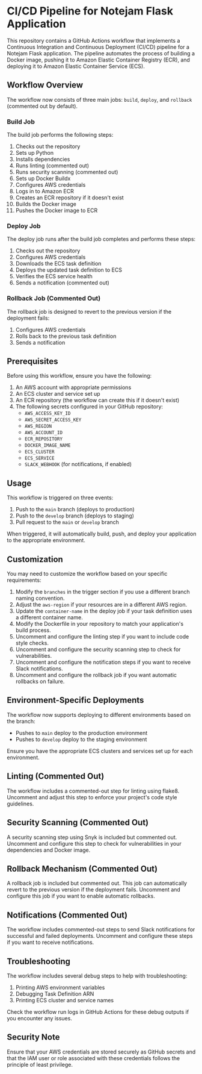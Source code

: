 # CI/CD Pipeline for Notejam Flask Application

This repository contains a GitHub Actions workflow that implements a Continuous Integration and Continuous Deployment (CI/CD) pipeline for a Notejam Flask application. The pipeline automates the process of building a Docker image, pushing it to Amazon Elastic Container Registry (ECR), and deploying it to Amazon Elastic Container Service (ECS).

## Workflow Overview

The workflow now consists of three main jobs: `build`, `deploy`, and `rollback` (commented out by default).

### Build Job

The build job performs the following steps:

1. Checks out the repository
2. Sets up Python
3. Installs dependencies
4. Runs linting (commented out)
5. Runs security scanning (commented out)
6. Sets up Docker Buildx
7. Configures AWS credentials
8. Logs in to Amazon ECR
9. Creates an ECR repository if it doesn't exist
10. Builds the Docker image
11. Pushes the Docker image to ECR

### Deploy Job

The deploy job runs after the build job completes and performs these steps:

1. Checks out the repository
2. Configures AWS credentials
3. Downloads the ECS task definition
4. Deploys the updated task definition to ECS
5. Verifies the ECS service health
6. Sends a notification (commented out)

### Rollback Job (Commented Out)

The rollback job is designed to revert to the previous version if the deployment fails:

1. Configures AWS credentials
2. Rolls back to the previous task definition
3. Sends a notification

## Prerequisites

Before using this workflow, ensure you have the following:

1. An AWS account with appropriate permissions
2. An ECS cluster and service set up
3. An ECR repository (the workflow can create this if it doesn't exist)
4. The following secrets configured in your GitHub repository:
   - `AWS_ACCESS_KEY_ID`
   - `AWS_SECRET_ACCESS_KEY`
   - `AWS_REGION`
   - `AWS_ACCOUNT_ID`
   - `ECR_REPOSITORY`
   - `DOCKER_IMAGE_NAME`
   - `ECS_CLUSTER`
   - `ECS_SERVICE`
   - `SLACK_WEBHOOK` (for notifications, if enabled)

## Usage

This workflow is triggered on three events:
1. Push to the `main` branch (deploys to production)
2. Push to the `develop` branch (deploys to staging)
3. Pull request to the `main` or `develop` branch

When triggered, it will automatically build, push, and deploy your application to the appropriate environment.

## Customization

You may need to customize the workflow based on your specific requirements:

1. Modify the `branches` in the trigger section if you use a different branch naming convention.
2. Adjust the `aws-region` if your resources are in a different AWS region.
3. Update the `container-name` in the deploy job if your task definition uses a different container name.
4. Modify the Dockerfile in your repository to match your application's build process.
5. Uncomment and configure the linting step if you want to include code style checks.
6. Uncomment and configure the security scanning step to check for vulnerabilities.
7. Uncomment and configure the notification steps if you want to receive Slack notifications.
8. Uncomment and configure the rollback job if you want automatic rollbacks on failure.

## Environment-Specific Deployments

The workflow now supports deploying to different environments based on the branch:

- Pushes to `main` deploy to the production environment
- Pushes to `develop` deploy to the staging environment

Ensure you have the appropriate ECS clusters and services set up for each environment.

## Linting (Commented Out)

The workflow includes a commented-out step for linting using flake8. Uncomment and adjust this step to enforce your project's code style guidelines.

## Security Scanning (Commented Out)

A security scanning step using Snyk is included but commented out. Uncomment and configure this step to check for vulnerabilities in your dependencies and Docker image.

## Rollback Mechanism (Commented Out)

A rollback job is included but commented out. This job can automatically revert to the previous version if the deployment fails. Uncomment and configure this job if you want to enable automatic rollbacks.

## Notifications (Commented Out)

The workflow includes commented-out steps to send Slack notifications for successful and failed deployments. Uncomment and configure these steps if you want to receive notifications.

## Troubleshooting

The workflow includes several debug steps to help with troubleshooting:

1. Printing AWS environment variables
2. Debugging Task Definition ARN
3. Printing ECS cluster and service names

Check the workflow run logs in GitHub Actions for these debug outputs if you encounter any issues.

## Security Note

Ensure that your AWS credentials are stored securely as GitHub secrets and that the IAM user or role associated with these credentials follows the principle of least privilege.
